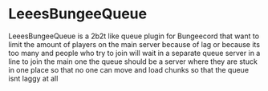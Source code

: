 # LeeesBungeeQueue
LeeesBungeeQueue is a 2b2t like queue plugin for Bungeecord that want to limit the amount of players on the main server because of lag or because its too many and people who try to join will wait in a separate queue server in a line to join the main one the queue should be a server where they are stuck in one place so that no one can move and load chunks so that the queue isnt laggy at all
